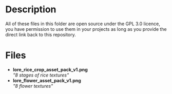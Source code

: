 # Description
All of these files in this folder are open source under the GPL 3.0 licence,   
you have permission to use them in your projects as long as you provide the direct link back to this repository.  

# Files
- **lore_rice_crop_asset_pack_v1.png**  
  *"8 stages of rice textures"*
- **lore_flower_asset_pack_v1.png**  
  *"8 flower textures"*
